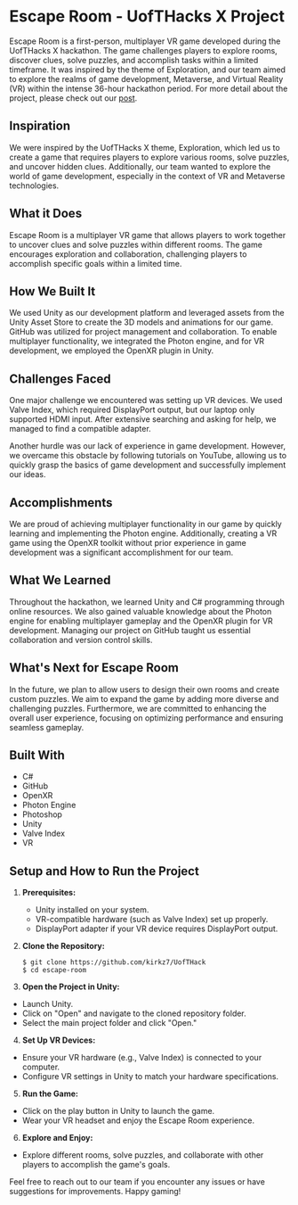 # Escape Room - UofTHacks X Project

Escape Room is a first-person, multiplayer VR game developed during the UofTHacks X hackathon. The game challenges players to explore rooms, discover clues, solve puzzles, and accomplish tasks within a limited timeframe. It was inspired by the theme of Exploration, and our team aimed to explore the realms of game development, Metaverse, and Virtual Reality (VR) within the intense 36-hour hackathon period. For more detail about the project, please check out our [post](https://devpost.com/software/escape-room-7bnspl).


## Inspiration

We were inspired by the UofTHacks X theme, Exploration, which led us to create a game that requires players to explore various rooms, solve puzzles, and uncover hidden clues. Additionally, our team wanted to explore the world of game development, especially in the context of VR and Metaverse technologies.

## What it Does

Escape Room is a multiplayer VR game that allows players to work together to uncover clues and solve puzzles within different rooms. The game encourages exploration and collaboration, challenging players to accomplish specific goals within a limited time.

## How We Built It

We used Unity as our development platform and leveraged assets from the Unity Asset Store to create the 3D models and animations for our game. GitHub was utilized for project management and collaboration. To enable multiplayer functionality, we integrated the Photon engine, and for VR development, we employed the OpenXR plugin in Unity.

## Challenges Faced

One major challenge we encountered was setting up VR devices. We used Valve Index, which required DisplayPort output, but our laptop only supported HDMI input. After extensive searching and asking for help, we managed to find a compatible adapter.

Another hurdle was our lack of experience in game development. However, we overcame this obstacle by following tutorials on YouTube, allowing us to quickly grasp the basics of game development and successfully implement our ideas.

## Accomplishments

We are proud of achieving multiplayer functionality in our game by quickly learning and implementing the Photon engine. Additionally, creating a VR game using the OpenXR toolkit without prior experience in game development was a significant accomplishment for our team.

## What We Learned

Throughout the hackathon, we learned Unity and C# programming through online resources. We also gained valuable knowledge about the Photon engine for enabling multiplayer gameplay and the OpenXR plugin for VR development. Managing our project on GitHub taught us essential collaboration and version control skills.

## What's Next for Escape Room

In the future, we plan to allow users to design their own rooms and create custom puzzles. We aim to expand the game by adding more diverse and challenging puzzles. Furthermore, we are committed to enhancing the overall user experience, focusing on optimizing performance and ensuring seamless gameplay.

## Built With

- C#
- GitHub
- OpenXR
- Photon Engine
- Photoshop
- Unity
- Valve Index
- VR

## Setup and How to Run the Project

1. **Prerequisites:**
   - Unity installed on your system.
   - VR-compatible hardware (such as Valve Index) set up properly.
   - DisplayPort adapter if your VR device requires DisplayPort output.

2. **Clone the Repository:**
   ```
   $ git clone https://github.com/kirkz7/UofTHack
   $ cd escape-room
   ```

3. **Open the Project in Unity:**
- Launch Unity.
- Click on "Open" and navigate to the cloned repository folder.
- Select the main project folder and click "Open."

4. **Set Up VR Devices:**
- Ensure your VR hardware (e.g., Valve Index) is connected to your computer.
- Configure VR settings in Unity to match your hardware specifications.

5. **Run the Game:**
- Click on the play button in Unity to launch the game.
- Wear your VR headset and enjoy the Escape Room experience.

6. **Explore and Enjoy:**
- Explore different rooms, solve puzzles, and collaborate with other players to accomplish the game's goals.

Feel free to reach out to our team if you encounter any issues or have suggestions for improvements. Happy gaming!
  
